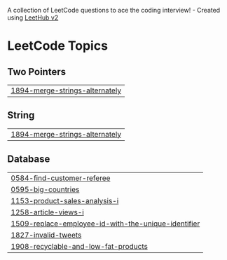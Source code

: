 A collection of LeetCode questions to ace the coding interview! - Created using [LeetHub v2](https://github.com/arunbhardwaj/LeetHub-2.0)
<!---LeetCode Topics Start-->
# LeetCode Topics
## Two Pointers
|  |
| ------- |
| [1894-merge-strings-alternately](https://github.com/rimiJI/codeup-programmers-Leetcode/tree/master/1894-merge-strings-alternately) |
## String
|  |
| ------- |
| [1894-merge-strings-alternately](https://github.com/rimiJI/codeup-programmers-Leetcode/tree/master/1894-merge-strings-alternately) |
## Database
|  |
| ------- |
| [0584-find-customer-referee](https://github.com/rimiJI/codeup-programmers-Leetcode/tree/master/0584-find-customer-referee) |
| [0595-big-countries](https://github.com/rimiJI/codeup-programmers-Leetcode/tree/master/0595-big-countries) |
| [1153-product-sales-analysis-i](https://github.com/rimiJI/codeup-programmers-Leetcode/tree/master/1153-product-sales-analysis-i) |
| [1258-article-views-i](https://github.com/rimiJI/codeup-programmers-Leetcode/tree/master/1258-article-views-i) |
| [1509-replace-employee-id-with-the-unique-identifier](https://github.com/rimiJI/codeup-programmers-Leetcode/tree/master/1509-replace-employee-id-with-the-unique-identifier) |
| [1827-invalid-tweets](https://github.com/rimiJI/codeup-programmers-Leetcode/tree/master/1827-invalid-tweets) |
| [1908-recyclable-and-low-fat-products](https://github.com/rimiJI/codeup-programmers-Leetcode/tree/master/1908-recyclable-and-low-fat-products) |
<!---LeetCode Topics End-->